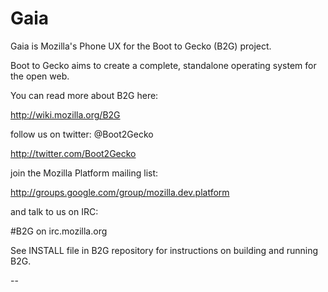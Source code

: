 # Gaia

Gaia is Mozilla's Phone UX for the Boot to Gecko (B2G) project.

Boot to Gecko aims to create a complete, standalone operating system for the open web.

You can read more about B2G here:

  http://wiki.mozilla.org/B2G

follow us on twitter: @Boot2Gecko

  http://twitter.com/Boot2Gecko

join the Mozilla Platform mailing list:

  http://groups.google.com/group/mozilla.dev.platform

and talk to us on IRC:

  #B2G on irc.mozilla.org

See INSTALL file in B2G repository for instructions on building and running B2G.

--
